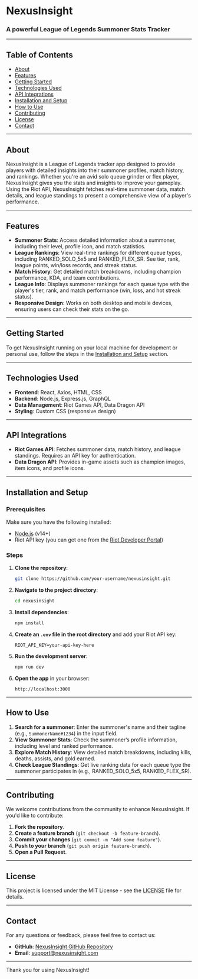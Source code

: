 # NexusInsight

### A powerful League of Legends Summoner Stats Tracker

---

## Table of Contents

- [About](#about)
- [Features](#features)
- [Getting Started](#getting-started)
- [Technologies Used](#technologies-used)
- [API Integrations](#api-integrations)
- [Installation and Setup](#installation-and-setup)
- [How to Use](#how-to-use)
- [Contributing](#contributing)
- [License](#license)
- [Contact](#contact)

---

## About

NexusInsight is a League of Legends tracker app designed to provide players with detailed insights into their summoner profiles, match history, and rankings. Whether you're an avid solo queue grinder or flex player, NexusInsight gives you the stats and insights to improve your gameplay. Using the Riot API, NexusInsight fetches real-time summoner data, match details, and league standings to present a comprehensive view of a player's performance.

---

## Features

- **Summoner Stats**: Access detailed information about a summoner, including their level, profile icon, and match statistics.
- **League Rankings**: View real-time rankings for different queue types, including RANKED_SOLO_5x5 and RANKED_FLEX_SR. See tier, rank, league points, win/loss records, and streak status.
- **Match History**: Get detailed match breakdowns, including champion performance, KDA, and team contributions.
- **League Info**: Displays summoner rankings for each queue type with the player's tier, rank, and match performance (win, loss, and hot streak status).
- **Responsive Design**: Works on both desktop and mobile devices, ensuring users can check their stats on the go.

---

## Getting Started

To get NexusInsight running on your local machine for development or personal use, follow the steps in the [Installation and Setup](#installation-and-setup) section.

---

## Technologies Used

- **Frontend**: React, Axios, HTML, CSS
- **Backend**: Node.js, Express.js, GraphQL
- **Data Management**: Riot Games API, Data Dragon API
- **Styling**: Custom CSS (responsive design)

---

## API Integrations

- **Riot Games API**: Fetches summoner data, match history, and league standings. Requires an API key for authentication.
- **Data Dragon API**: Provides in-game assets such as champion images, item icons, and profile icons.

---

## Installation and Setup

### Prerequisites
Make sure you have the following installed:
- [Node.js](https://nodejs.org/en/) (v14+)
- Riot API key (you can get one from the [Riot Developer Portal](https://developer.riotgames.com/))

### Steps

1. **Clone the repository**:
   ```bash
   git clone https://github.com/your-username/nexusinsight.git
   ```

2. **Navigate to the project directory**:
   ```bash
   cd nexusinsight
   ```

3. **Install dependencies**:
   ```bash
   npm install
   ```

4. **Create an `.env` file in the root directory** and add your Riot API key:
   ```
   RIOT_API_KEY=your-api-key-here
   ```

5. **Run the development server**:
   ```bash
   npm run dev
   ```

6. **Open the app** in your browser:
   ```
   http://localhost:3000
   ```

---

## How to Use

1. **Search for a summoner**: Enter the summoner's name and their tagline (e.g., `SummonerName#1234`) in the input field.
2. **View Summoner Stats**: Check the summoner’s profile information, including level and ranked performance.
3. **Explore Match History**: View detailed match breakdowns, including kills, deaths, assists, and gold earned.
4. **Check League Standings**: Get live ranking data for each queue type the summoner participates in (e.g., RANKED_SOLO_5x5, RANKED_FLEX_SR).

---

## Contributing

We welcome contributions from the community to enhance NexusInsight. If you'd like to contribute:

1. **Fork the repository**.
2. **Create a feature branch** (`git checkout -b feature-branch`).
3. **Commit your changes** (`git commit -m "Add some feature"`).
4. **Push to your branch** (`git push origin feature-branch`).
5. **Open a Pull Request**.

---

## License

This project is licensed under the MIT License - see the [LICENSE](LICENSE) file for details.

---

## Contact

For any questions or feedback, please feel free to contact us:

- **GitHub**: [NexusInsight GitHub Repository](https://github.com/your-username/nexusinsight)
- **Email**: support@nexusinsight.com

---

Thank you for using NexusInsight!
